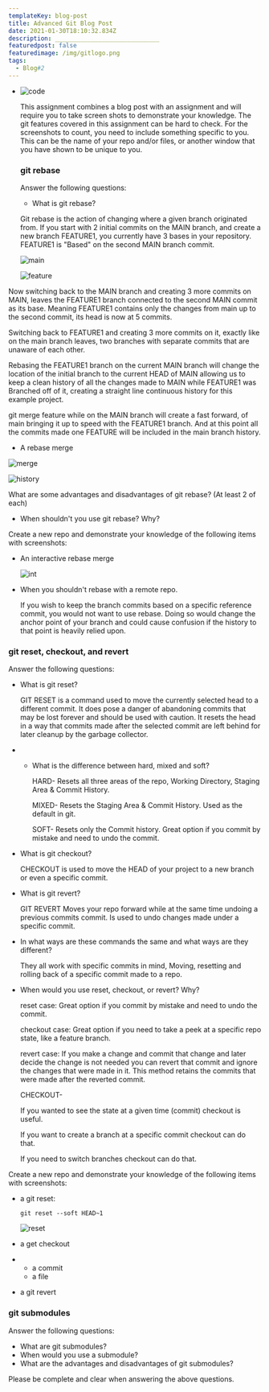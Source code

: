 ```yaml
---
templateKey: blog-post
title: Advanced Git Blog Post
date: 2021-01-30T18:10:32.834Z
description: _____________________________
featuredpost: false
featuredimage: /img/gitlogo.png
tags:
  - Blog#2
---
```

* ![code](/img/gitlogo.png "code")

  This assignment combines a blog post with an assignment and will require you to take screen shots to demonstrate your knowledge. The git features covered in this assignment can be hard to check. For the screenshots to count, you need to include something specific to you. This can be the name of your repo and/or files, or another window that you have shown to be unique to you.

  ### git rebase

  Answer the following questions:

  * What is git rebase?

  Git rebase is the action of changing where a given branch originated from. If you start with 2 initial commits on the MAIN branch, and create a new branch FEATURE1, you currently have 3 bases in your repository. FEATURE1 is "Based" on the second MAIN branch commit. 

  ![main](/img/2commitsmain.png "main")

  ![feature](/img/feature-3commts.png "feature")

Now switching back to the MAIN branch and creating 3 more commits on MAIN, leaves the FEATURE1 branch connected to the second MAIN commit as its base. Meaning FEATURE1 contains only the changes from main up to the second commit, its head is now at 5 commits. 

Switching back to FEATURE1 and creating 3 more commits on it, exactly like on the main branch leaves, two branches with separate commits that are unaware of each other. 

Rebasing the FEATURE1 branch on the current MAIN branch will change the location of the initial branch to the current HEAD of MAIN allowing us to keep a clean history of all the changes made to MAIN while FEATURE1 was Branched off of it, creating a straight line continuous history for this example project.

git merge feature while on the MAIN branch will create a fast forward, of main bringing it up to speed with the FEATURE1 branch. And at this point all the commits made one FEATURE will be included in the main branch history. 

* A rebase merge

![merge](/img/gitmergefeature.png "merge")

![history](/img/mainhistory1.png "history")

What are some advantages and disadvantages of git rebase? (At least 2 of each)

* When shouldn't you use git rebase? Why?

Create a new repo and demonstrate your knowledge of the following items with screenshots:

* An interactive rebase merge

  ![int](/img/interactivemerge.png "int")
* When you shouldn't rebase with a remote repo.

  If you wish to keep the branch commits based on a specific reference commit, you would not want to use rebase. Doing so would change the anchor point of your branch and could cause confusion if the history to that point is heavily relied upon.

### git reset, checkout, and revert

Answer the following questions:

* What is git reset?

  GIT RESET is a command used to move the currently selected head to a different commit. It does pose a danger of abandoning commits that may be lost forever and should be used with caution. It resets the head in a way that commits made after the selected commit are left behind for later cleanup by the garbage collector.
* * What is the difference between hard, mixed and soft?

    HARD- Resets all three areas of the repo, Working Directory, Staging Area & Commit History. 

    MIXED- Resets the Staging Area & Commit History. Used as the default in git.

    SOFT- Resets only the Commit history. Great option if you commit by mistake and need to undo the commit.
* What is git checkout?

  CHECKOUT is used to move the HEAD of your project to a new branch or even a specific commit. 
* What is git revert?

  GIT REVERT  Moves your repo forward while at the same time undoing a previous commits commit. Is used to undo changes made under a specific commit. 
* In what ways are these commands the same and what ways are they different?

  They all work with specific commits in mind, Moving, resetting and rolling back of a specific commit made to a repo. 
* When would you use reset, checkout, or revert? Why?

  reset case: Great option if you commit by mistake and need to undo the commit.

  checkout case: Great option if you need to take a peek at a specific repo state, like a feature branch.

  revert case: If you make a change and commit that change and later decide the change is not needed you can revert that commit and ignore the changes that were made in it. This method retains the commits that were made after the reverted commit.

  CHECKOUT-

  If you wanted to see the state at a given time (commit) checkout is useful.

  If you want to create a branch at a specific commit checkout can do that.

  If you need to switch branches checkout can do that. 



Create a new repo and demonstrate your knowledge of the following items with screenshots:

* a git reset: 

  ```
  git reset --soft HEAD~1
  ```

  ![reset](/img/gitreset.png "reset")
* a get checkout
* * a commit
  * a file
* a git revert

### git submodules

Answer the following questions:

* What are git submodules?
* When would you use a submodule?
* What are the advantages and disadvantages of git submodules?

Please be complete and clear when answering the above questions.